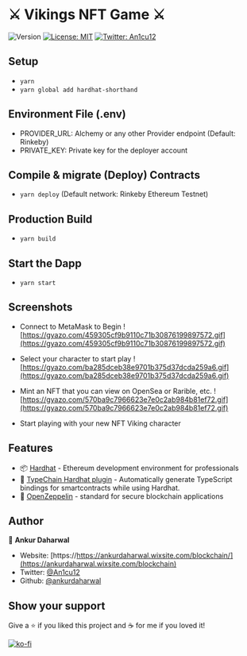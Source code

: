 # ⚔️ Vikings NFT Game ⚔️

![Version](https://img.shields.io/badge/version-0.0.1-blue.svg?cacheSeconds=2592000)
[![License: MIT](https://img.shields.io/badge/License-MIT-yellow.svg)](#)
[![Twitter: An1cu12](https://img.shields.io/twitter/follow/an1cu12.svg?style=social)](https://twitter.com/An1cu12)

## Setup
- `yarn`
- `yarn global add hardhat-shorthand`

## Environment File (.env)
- PROVIDER_URL: Alchemy or any other Provider endpoint (Default: Rinkeby)
- PRIVATE_KEY: Private key for the deployer account

## Compile & migrate (Deploy) Contracts
- `yarn deploy` (Default network: Rinkeby Ethereum Testnet)

## Production Build
- `yarn build`

## Start the Dapp
- `yarn start`

## Screenshots

- Connect to MetaMask to Begin
![https://gyazo.com/459305cf9b9110c71b30876199897572.gif](https://gyazo.com/459305cf9b9110c71b30876199897572.gif)

- Select your character to start play
![https://gyazo.com/ba285dceb38e9701b375d37dcda259a6.gif](https://gyazo.com/ba285dceb38e9701b375d37dcda259a6.gif)

- Mint an NFT that you can view on OpenSea or Rarible, etc.
![https://gyazo.com/570ba9c7966623e7e0c2ab984b81ef72.gif](https://gyazo.com/570ba9c7966623e7e0c2ab984b81ef72.gif)

- Start playing with your new NFT Viking character

## Features
- 📦 [Hardhat](https://hardhat.org/) - Ethereum development environment for professionals
- 🦾 [TypeChain Hardhat plugin](https://github.com/ethereum-ts/TypeChain/tree/master/packages/hardhat) - Automatically generate TypeScript bindings for smartcontracts while using Hardhat.
- 🎨 [OpenZeppelin](https://docs.openzeppelin.com/contracts/4.x/) - standard for secure blockchain applications

## Author

👤 **Ankur Daharwal**

- Website: [https://https://ankurdaharwal.wixsite.com/blockchain/](https://ankurdaharwal.wixsite.com/blockchain)
- Twitter: [@An1cu12](https://twitter.com/An1cu12)
- Github: [@ankurdaharwal](https://github.com/ankurdaharwal)

## Show your support

Give a ⭐️ if you liked this project and ☕ for me if you loved it!

[![ko-fi](https://ko-fi.com/img/githubbutton_sm.svg)](ko-fi.com/an1cu12)
